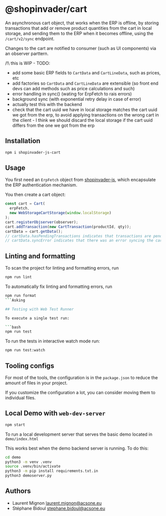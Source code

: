 # @shopinvader/cart

An asynchronous cart object, that works when the ERP is offline, by storing transactions
that add or remove product quantities from the cart in local storage, and sending them
to the ERP when it becomes offline, using the `/cart/v2/sync` endpoint.

Changes to the cart are notified to consumer (such as UI components) via an observer
parttern.

/!\ this is WIP - TODO:

- add some basic ERP fields to `CartData` and `CartLineData`, such as prices, etc
- add factories so `CartData` and `CartLineData` are extensible (so front end devs
  can add methods such as price calculations and such)
- error handling in sync() (wating for ErpFetch to rais errors)
- background sync (with exponential retry delay in case of error)
- actually test this with the backend
- check that the cart uuid we have in local storage matches the cart uuid we got from
  the erp, to avoid applying transactions on the wrong cart in the client - I think we
  should discard the local storage if the cart uuid differs from the one we got from the
  erp

## Installation

```bash
npm i shopinvader-js-cart
```

## Usage

You first need an `ErpFetch` object from
[shopinvader-js](https://github.com/shopinvader/shopinvader-js), which encapsulate the
ERP authentication mechanism.

You then create a cart object:

```typescript
const cart = Cart(
  erpFetch,
  new WebStorageCartStorage(window.localStorage)
);
cart.registerObjserver(observer);
cart.addTransaction(new CartTransaction(productId, qty));
cartData = cart.getData();
// cartData.hasPendingTransactions indicates that transactions are pending synchronization
// cartData.syncError indicates that there was an error syncing the cart with the ERP
```

## Linting and formatting

To scan the project for linting and formatting errors, run

```bash
npm run lint
```

To automatically fix linting and formatting errors, run

```bash
npm run format
```Asking

## Testing with Web Test Runner

To execute a single test run:

```bash
npm run test
```

To run the tests in interactive watch mode run:

```bash
npm run test:watch
```


## Tooling configs

For most of the tools, the configuration is in the `package.json` to reduce the amount of files in your project.

If you customize the configuration a lot, you can consider moving them to individual files.

## Local Demo with `web-dev-server`

```bash
npm start
```

To run a local development server that serves the basic demo located in `demo/index.html`

This works best when the demo backend server is running. To do this:

```bash
cd demo
python3 -m venv .venv
source .venv/bin/activate
python3 -m pip install requirements.txt.in
python3 demoserver.py
```

## Authors

- Laurent Mignon <laurent.mignon@acsone.eu>
- Stéphane Bidoul <stephane.bidoul@acsone.eu>
